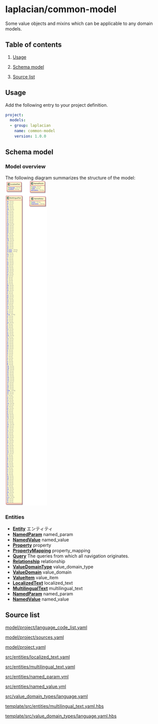 <!-- @head-content@ -->
# laplacian/common-model

Some value objects and mixins which can be applicable to any domain models.

<!-- @head-content@ -->

<!-- @toc@ -->
## Table of contents
1. [Usage](#usage)

1. [Schema model](#schema-model)

1. [Source list](#source-list)



<!-- @toc@ -->

<!-- @main-content@ -->
## Usage

Add the following entry to your project definition.
```yaml
project:
  models:
  - group: laplacian
    name: common-model
    version: 1.0.0
```



## Schema model


### Model overview

The following diagram summarizes the structure of the model:
![](./doc/image/model-diagram.svg)


### Entities

- [**Entity**](<./doc/entities/Entity.md>)
  エンティティ
- [**NamedParam**](<./doc/entities/NamedParam.md>)
  named_param
- [**NamedValue**](<./doc/entities/NamedValue.md>)
  named_value
- [**Property**](<./doc/entities/Property.md>)
  property
- [**PropertyMapping**](<./doc/entities/PropertyMapping.md>)
  property_mapping
- [**Query**](<./doc/entities/Query.md>)
  The queries from which all navigation originates.
- [**Relationship**](<./doc/entities/Relationship.md>)
  relationship
- [**ValueDomainType**](<./doc/entities/ValueDomainType.md>)
  value_domain_type
- [**ValueDomain**](<./doc/entities/ValueDomain.md>)
  value_domain
- [**ValueItem**](<./doc/entities/ValueItem.md>)
  value_item
- [**LocalizedText**](<./doc/entities/LocalizedText.md>)
  localized_text
- [**MultilingualText**](<./doc/entities/MultilingualText.md>)
  multilingual_text
- [**NamedParam**](<./doc/entities/NamedParam.md>)
  named_param
- [**NamedValue**](<./doc/entities/NamedValue.md>)
  named_value




## Source list


[model/project/language_code_list.yaml](<./model/project/language_code_list.yaml>)

[model/project/sources.yaml](<./model/project/sources.yaml>)

[model/project.yaml](<./model/project.yaml>)

[src/entities/localized_text.yaml](<./src/entities/localized_text.yaml>)

[src/entities/multilingual_text.yaml](<./src/entities/multilingual_text.yaml>)

[src/entities/named_param.yml](<./src/entities/named_param.yml>)

[src/entities/named_value.yml](<./src/entities/named_value.yml>)

[src/value_domain_types/language.yaml](<./src/value_domain_types/language.yaml>)

[template/src/entities/multilingual_text.yaml.hbs](<./template/src/entities/multilingual_text.yaml.hbs>)

[template/src/value_domain_types/language.yaml.hbs](<./template/src/value_domain_types/language.yaml.hbs>)





<!-- @main-content@ -->